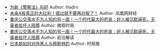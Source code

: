 - [为新《警察法》叫好](http://wechatscope.jmsc.hku.hk:8000/html?fn=gh_08cffe18dcd4_2018-11-06_2247483847_w0ygAEeDqP.y.tar.gz)
Author: hladrv
- [未来A股真正的大红利！错过就不要再炒股了！](http://wechatscope.jmsc.hku.hk:8000/html?fn=gh_e76b6086b960_2018-11-06_2247498580_e89Cr62tgM.y.tar.gz)
Author: 凤凰网财经
- [重庆公交落水不为人知的另一面！一个时代最大的悲哀：好人被沉默逼死，无辜者给坏人陪葬](http://wechatscope.jmsc.hku.hk:8000/html?fn=gh_5b9799228df1_2018-11-06_2247485074_jyuxDp0NaH.y.tar.gz)
Author: 微观时局
- [重庆公交落水不为人知的另一面！一个时代最大的悲哀：好人被沉默逼死，无辜者给坏人陪葬](http://wechatscope.jmsc.hku.hk:8000/html?fn=gh_2a628afb0209_2018-11-06_2247484317_ta8lRfu4sU.y.tar.gz)
Author: 前沿解读
- [日本是如何对待黑人与穆斯林的](http://wechatscope.jmsc.hku.hk:8000/html?fn=gh_42092c4a3925_2018-11-06_2247485804_YQcEnyxTKF.y.tar.gz)
Author: 时局报
